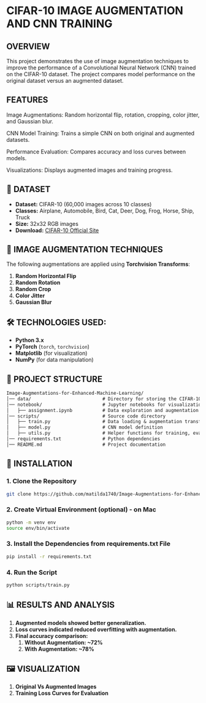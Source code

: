 # CIFAR-10 IMAGE AUGMENTATION AND CNN TRAINING

## OVERVIEW

This project demonstrates the use of image augmentation techniques to improve the performance of a Convolutional Neural Network (CNN) trained on the CIFAR-10 dataset. The project compares model performance on the original dataset versus an augmented dataset.

## FEATURES

Image Augmentations: Random horizontal flip, rotation, cropping, color jitter, and Gaussian blur.

CNN Model Training: Trains a simple CNN on both original and augmented datasets.

Performance Evaluation: Compares accuracy and loss curves between models.

Visualizations: Displays augmented images and training progress.

## 📂 DATASET
- **Dataset:** CIFAR-10 (60,000 images across 10 classes)
- **Classes:** Airplane, Automobile, Bird, Cat, Deer, Dog, Frog, Horse, Ship, Truck
- **Size:** 32x32 RGB images
- **Download:** [CIFAR-10 Official Site](https://www.cs.toronto.edu/~kriz/cifar.html)

## 🔄 IMAGE AUGMENTATION TECHNIQUES
The following augmentations are applied using **Torchvision Transforms**:
1. **Random Horizontal Flip**
2. **Random Rotation**
3. **Random Crop**
4. **Color Jitter**
5. **Gaussian Blur**

## 🛠️ TECHNOLOGIES USED: 
- **Python 3.x**
- **PyTorch** (`torch`, `torchvision`)
- **Matplotlib** (for visualization)
- **NumPy** (for data manipulation)

## 📌 PROJECT STRUCTURE

```md
Image-Augmentations-for-Enhanced-Machine-Learning/
│── data/                          # Directory for storing the CIFAR-10 dataset
│── notebook/                      # Jupyter notebooks for visualization
│   ├── assignment.ipynb           # Data exploration and augmentation visualization
│── scripts/                       # Source code directory
│   ├── train.py                   # Data loading & augmentation transformations and Training and Evaluation script
│   ├── model.py                   # CNN model definition
│   ├── utils.py                   # Helper functions for training, evaluation and visualization
│── requirements.txt               # Python dependencies
│── README.md                      # Project documentation

```

## 🚀 INSTALLATION

### 1. Clone the Repository

```sh
git clone https://github.com/matilda1740/Image-Augmentations-for-Enhanced-Machine-Learning.git
```
### 2. Create Virtual Environment (optional) - on Mac
```sh
python -m venv env
source env/bin/activate
```

### 3. Install the Dependencies from requirements.txt File
```sh
pip install -r requirements.txt
```

### 4. Run the Script
```sh
python scripts/train.py
```

## 📊 RESULTS AND ANALYSIS

1. **Augmented models showed better generalization.**
2. **Loss curves indicated reduced overfitting with augmentation.**
3. **Final accuracy comparison:**
    1. **Without Augmentation: ~72%**
    2. **With Augmentation: ~78%**

## 🖼️ VISUALIZATION 

1. **Original Vs Augmented Images**
2. **Training Loss Curves for Evaluation**
